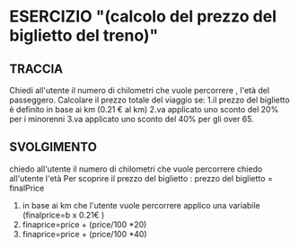 # ESERCIZIO "(calcolo del prezzo del biglietto del treno)"

## TRACCIA
Chiedi all'utente il numero di chilometri che vuole percorrere , l'età del passeggero. Calcolare il prezzo totale del viaggio se:
1.il prezzo del biglietto è definito in base ai km (0.21 € al km)
2.va applicato uno sconto del 20% per i minorenni
3.va applicato uno sconto del 40% per gli over 65.


## SVOLGIMENTO
chiedo all'utente il numero di chilometri che vuole percorrere
chiedo all'utente l'età 
Per scoprire il prezzo del biglietto :
prezzo del biglietto = finalPrice
1. in base ai km che l'utente vuole percorrere applico una variabile (finalprice=b x 0.21€ )
2. finaprice=price + (price/100 *20)
3. finaprice=price + (price/100 *40)
